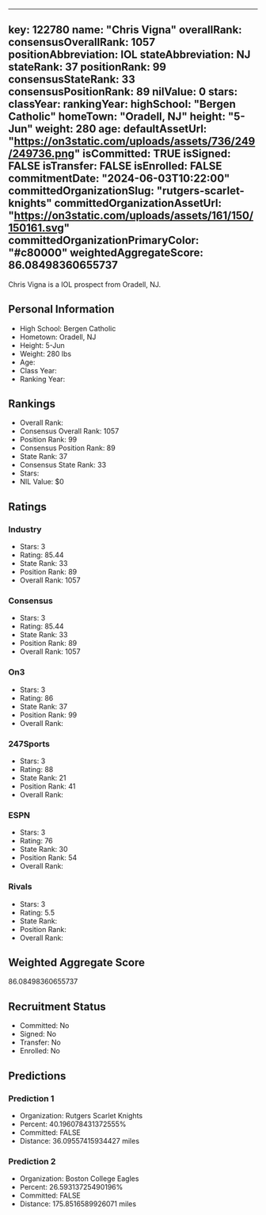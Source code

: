 ---
  key: 122780
  name: "Chris Vigna"
  overallRank: 
  consensusOverallRank: 1057
  positionAbbreviation: IOL
  stateAbbreviation: NJ
  stateRank: 37
  positionRank: 99
  consensusStateRank: 33
  consensusPositionRank: 89
  nilValue: 0
  stars: 
  classYear: 
  rankingYear: 
  highSchool: "Bergen Catholic"
  homeTown: "Oradell, NJ"
  height: "5-Jun"
  weight: 280
  age: 
  defaultAssetUrl: "https://on3static.com/uploads/assets/736/249/249736.png"
  isCommitted: TRUE
  isSigned: FALSE
  isTransfer: FALSE
  isEnrolled: FALSE
  commitmentDate: "2024-06-03T10:22:00"
  committedOrganizationSlug: "rutgers-scarlet-knights"
  committedOrganizationAssetUrl: "https://on3static.com/uploads/assets/161/150/150161.svg"
  committedOrganizationPrimaryColor: "#c80000"
  weightedAggregateScore: 86.08498360655737
  ---
  
  Chris Vigna is a IOL prospect from Oradell, NJ.
  
  ## Personal Information
  - High School: Bergen Catholic
  - Hometown: Oradell, NJ
  - Height: 5-Jun
  - Weight: 280 lbs
  - Age: 
  - Class Year: 
  - Ranking Year: 
  
  ## Rankings
  - Overall Rank: 
  - Consensus Overall Rank: 1057
  - Position Rank: 99
  - Consensus Position Rank: 89
  - State Rank: 37
  - Consensus State Rank: 33
  - Stars: 
  - NIL Value: $0
  
  ## Ratings
  
  ### Industry
  - Stars: 3
  - Rating: 85.44
  - State Rank: 33
  - Position Rank: 89
  - Overall Rank: 1057
  
  ### Consensus
  - Stars: 3
  - Rating: 85.44
  - State Rank: 33
  - Position Rank: 89
  - Overall Rank: 1057
  
  ### On3
  - Stars: 3
  - Rating: 86
  - State Rank: 37
  - Position Rank: 99
  - Overall Rank: 
  
  ### 247Sports
  - Stars: 3
  - Rating: 88
  - State Rank: 21
  - Position Rank: 41
  - Overall Rank: 
  
  ### ESPN
  - Stars: 3
  - Rating: 76
  - State Rank: 30
  - Position Rank: 54
  - Overall Rank: 
  
  ### Rivals
  - Stars: 3
  - Rating: 5.5
  - State Rank: 
  - Position Rank: 
  - Overall Rank: 
  
  ## Weighted Aggregate Score
  86.08498360655737
  
  ## Recruitment Status
  - Committed: No
  - Signed: No
  - Transfer: No
  - Enrolled: No
  
  
  
  ## Predictions
  
  ### Prediction 1
  - Organization: Rutgers Scarlet Knights
  - Percent: 40.196078431372555%
  - Committed: FALSE
  - Distance: 36.09557415934427 miles
  
  ### Prediction 2
  - Organization: Boston College Eagles
  - Percent: 26.59313725490196%
  - Committed: FALSE
  - Distance: 175.8516589926071 miles
  
